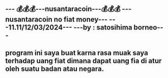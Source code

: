 ---                            💰💰💰---nusantaracoin---💰💰💰
                              ---nusantaracoin no fiat money---
                                   ---11.11/12/03/2024---
                                ---by : satosihima borneo---
---------------------------------------------------------------------------------------------------
program ini saya buat karna rasa muak saya terhadap uang fiat dimana dapat uang fia di atur oleh 
suatu badan atau negara.
---------------------------------------------------------------------------------------------------
